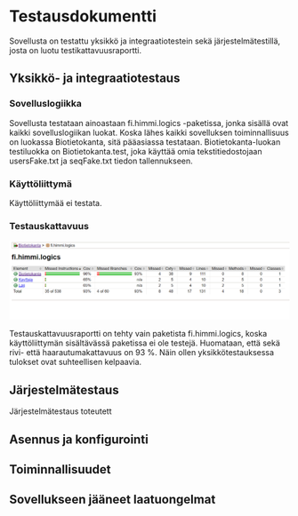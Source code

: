 # Testausdokumentti

Sovellusta on testattu yksikkö ja integraatiotestein sekä järjestelmätestillä, josta on luotu testikattavuusraportti.

## Yksikkö- ja integraatiotestaus

### Sovelluslogiikka

Sovellusta testataan ainoastaan fi.himmi.logics -paketissa, jonka sisällä ovat kaikki sovelluslogiikan luokat. Koska lähes kaikki sovelluksen toiminnallisuus on luokassa Biotietokanta, sitä pääasiassa testataan. Biotietokanta-luokan testiluokka on Biotietokanta.test, joka käyttää omia tekstitiedostojaan usersFake.txt ja seqFake.txt tiedon tallennukseen.

### Käyttöliittymä

Käyttöliittymää ei testata.

### Testauskattavuus

![kuva](/dokumentaatio/kuvat/Testaus.png)

Testauskattavuusraportti on tehty vain paketista fi.himmi.logics, koska käyttöliittymän sisältävässä paketissa ei ole testejä. Huomataan, että sekä rivi- että haarautumakattavuus on 93 %. Näin ollen yksikkötestauksessa tulokset ovat suhteellisen kelpaavia.

## Järjestelmätestaus

Järjestelmätestaus toteutett

## Asennus ja konfigurointi

## Toiminnallisuudet

## Sovellukseen jääneet laatuongelmat
